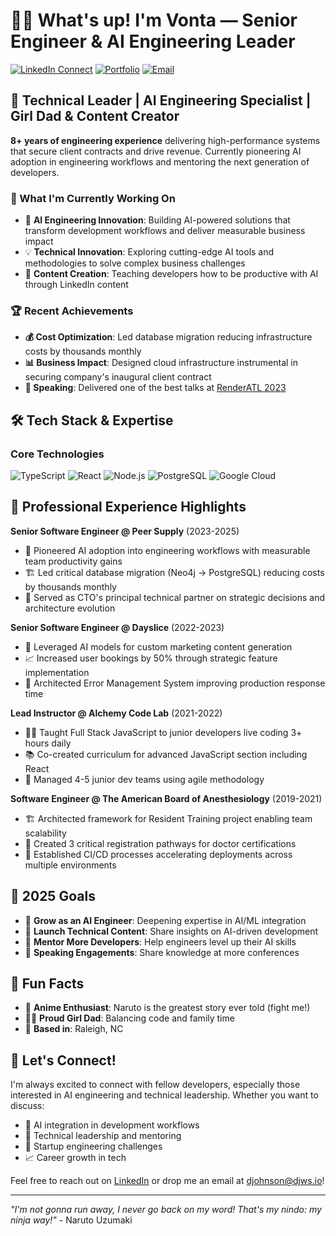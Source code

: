 # 👋🏾 What's up! I'm Vonta — Senior Engineer & AI Engineering Leader

[![LinkedIn Connect](https://img.shields.io/badge/LinkedIn-0077B5?style=for-the-badge&logo=linkedin&logoColor=white)](https://linkedin.com/in/devontajohnson)
[![Portfolio](https://img.shields.io/badge/djws.io-000000?style=for-the-badge&logo=clockify&logoColor=white)](https://djws.io)
[![Email](https://img.shields.io/badge/Email-EA4335?style=for-the-badge&logo=maildotru&logoColor=white)](mailto:djohnson@djws.io)

## 🚀 Technical Leader | AI Engineering Specialist | Girl Dad & Content Creator

**8+ years of engineering experience** delivering high-performance systems that secure client contracts and drive revenue. Currently pioneering AI adoption in engineering workflows and mentoring the next generation of developers.

### 🎯 What I'm Currently Working On

- 🤖 **AI Engineering Innovation**: Building AI-powered solutions that transform development workflows and deliver measurable business impact
- 💡 **Technical Innovation**: Exploring cutting-edge AI tools and methodologies to solve complex business challenges
- 🎥 **Content Creation**: Teaching developers how to be productive with AI through LinkedIn content

### 🏆 Recent Achievements

- **💰 Cost Optimization**: Led database migration reducing infrastructure costs by thousands monthly
- **📊 Business Impact**: Designed cloud infrastructure instrumental in securing company's inaugural client contract
- **🎤 Speaking**: Delivered one of the best talks at [RenderATL 2023](https://youtu.be/mEjl8idf3Lg?si=chUchlsQCl18z066)

## 🛠️ Tech Stack & Expertise

### **Core Technologies**

![TypeScript](https://img.shields.io/badge/TypeScript-007ACC?style=for-the-badge&logo=typescript&logoColor=white)
![React](https://img.shields.io/badge/React-20232A?style=for-the-badge&logo=react&logoColor=61DAFB)
![Node.js](https://img.shields.io/badge/Node.js-43853D?style=for-the-badge&logo=node.js&logoColor=white)
![PostgreSQL](https://img.shields.io/badge/PostgreSQL-316192?style=for-the-badge&logo=postgresql&logoColor=white)
![Google Cloud](https://img.shields.io/badge/Google_Cloud-4285F4?style=for-the-badge&logo=google-cloud&logoColor=white)

## 💼 Professional Experience Highlights

**Senior Software Engineer @ Peer Supply** (2023-2025)

- 🎯 Pioneered AI adoption into engineering workflows with measurable team productivity gains
- 🏗️ Led critical database migration (Neo4j → PostgreSQL) reducing costs by thousands monthly
- 🤝 Served as CTO's principal technical partner on strategic decisions and architecture evolution

**Senior Software Engineer @ Dayslice** (2022-2023)

- 🤖 Leveraged AI models for custom marketing content generation
- 📈 Increased user bookings by 50% through strategic feature implementation
- 🔧 Architected Error Management System improving production response time

**Lead Instructor @ Alchemy Code Lab** (2021-2022)

- 👨‍🏫 Taught Full Stack JavaScript to junior developers live coding 3+ hours daily
- 📚 Co-created curriculum for advanced JavaScript section including React
- 🎯 Managed 4-5 junior dev teams using agile methodology

**Software Engineer @ The American Board of Anesthesiology** (2019-2021)

- 🏗️ Architected framework for Resident Training project enabling team scalability
- 🚀 Created 3 critical registration pathways for doctor certifications
- 🔧 Established CI/CD processes accelerating deployments across multiple environments

## 🎯 2025 Goals

- 🚀 **Grow as an AI Engineer**: Deepening expertise in AI/ML integration
- 📱 **Launch Technical Content**: Share insights on AI-driven development
- 🌱 **Mentor More Developers**: Help engineers level up their AI skills
- 🎪 **Speaking Engagements**: Share knowledge at more conferences

## 🎨 Fun Facts

- 🍜 **Anime Enthusiast**: Naruto is the greatest story ever told (fight me!)
- 👨‍👧 **Proud Girl Dad**: Balancing code and family time
- 📍 **Based in**: Raleigh, NC

## 🤝 Let's Connect!

I'm always excited to connect with fellow developers, especially those interested in AI engineering and technical leadership. Whether you want to discuss:

- 🤖 AI integration in development workflows
- 👥 Technical leadership and mentoring
- 🚀 Startup engineering challenges
- 📈 Career growth in tech

Feel free to reach out on [LinkedIn](https://linkedin.com/in/devontajohnson) or drop me an email at djohnson@djws.io!

---

_"I'm not gonna run away, I never go back on my word! That's my nindo: my ninja way!"_ - Naruto Uzumaki
